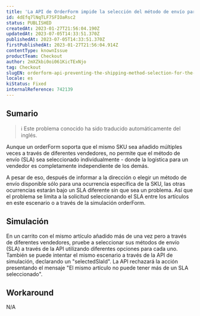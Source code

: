 ```yaml
---
title: 'La API de OrderForm impide la selección del método de envío para el mismo artículo con diferentes vendedores.'
id: 4dEfq7lNqTLF7SFIOaRsc2
status: PUBLISHED
createdAt: 2023-01-27T21:56:04.190Z
updatedAt: 2023-07-05T14:33:51.370Z
publishedAt: 2023-07-05T14:33:51.370Z
firstPublishedAt: 2023-01-27T21:56:04.914Z
contentType: knownIssue
productTeam: Checkout
author: 2mXZkbi0oi061KicTExNjo
tag: Checkout
slugEN: orderform-api-preventing-the-shipping-method-selection-for-the-same-item-under-different-sellers
locale: es
kiStatus: Fixed
internalReference: 742139
---
```


## Sumario

>ℹ️ Este problema conocido ha sido traducido automáticamente del inglés.


Aunque un orderForm soporta que el mismo SKU sea añadido múltiples veces a través de diferentes vendedores, no permite que el método de envío (SLA) sea seleccionado individualmente - donde la logística para un vendedor es completamente independiente de los demás.

A pesar de eso, después de informar a la dirección o elegir un método de envío disponible sólo para una ocurrencia específica de la SKU, las otras ocurrencias estarán bajo un SLA diferente sin que sea un problema. Así que el problema se limita a la solicitud seleccionando el SLA entre los artículos en este escenario o a través de la simulación orderForm.



## Simulación


En un carrito con el mismo artículo añadido más de una vez pero a través de diferentes vendedores, pruebe a seleccionar sus métodos de envío (SLA) a través de la API utilizando diferentes opciones para cada uno. También se puede intentar el mismo escenario a través de la API de simulación, declarando un "selectedSlaId". La API rechazará la acción presentando el mensaje "El mismo artículo no puede tener más de un SLA seleccionado".


##

## Workaround


N/A




